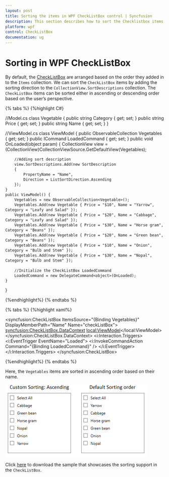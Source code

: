 ```yaml
---
layout: post
title: Sorting the items in WPF CheckListBox control | Syncfusion
description: This section describes how to sort the Checklistbox items present in the CheckListBox and its basic features.
platform: wpf
control: CheckListBox
documentation: ug
---
```


# Sorting in WPF CheckListBox

 By default, the [CheckListBox](https://www.syncfusion.com/wpf-ui-controls/CheckedListBox) are arranged based on the order they added in to the `Items`  collection. We can sort the `CheckListBox` items by adding the sorting direction to the `CollectionView.SortDescriptions` collection. The `CheckListBox` items can be sorted either in ascending or descending order based on the user’s perspective.

{% tabs %}
{%highlight C#}

//Model.cs
class Vegetable {
    public string Category { get; set; }
    public string Price { get; set; }
    public string Name { get; set; }
}

//ViewModel.cs
class ViewModel {
    public ObservableCollection<Vegetable> Vegetables { get; set; }
    public ICommand LoadedCommand { get; set; }
    public void OnLoaded(object param) {
        CollectionView view = (CollectionView)CollectionViewSource.GetDefaultView(Vegetables);
       
        //Adding sort description
        view.SortDescriptions.Add(new SortDescription
        { 
            PropertyName = "Name",
            Direction = ListSortDirection.Ascending 
        });
    }
    public ViewModel() {
        Vegetables = new ObservableCollection<Vegetable>();
        Vegetables.Add(new Vegetable { Price = "$10", Name = "Yarrow", Category = "Leafy and Salad" });
        Vegetables.Add(new Vegetable { Price = "$20", Name = "Cabbage", Category = "Leafy and Salad" });
        Vegetables.Add(new Vegetable { Price = "$30", Name = "Horse gram", Category = "Beans" });
        Vegetables.Add(new Vegetable { Price = "$20", Name = "Green bean", Category = "Beans" });
        Vegetables.Add(new Vegetable { Price = "$10", Name = "Onion", Category = "Bulb and Stem" });
        Vegetables.Add(new Vegetable { Price = "$30", Name = "Nopal", Category = "Bulb and Stem" });

        //Initialize the CheckListBox LoadedCommand
        LoadedCommand = new DelegateCommand<object>(OnLoaded);
    }
}

{%endhighlight%}
{% endtabs %}

{% tabs %}
{%highlight xaml%}

<syncfusion:CheckListBox ItemsSource="{Binding Vegetables}" DisplayMemberPath="Name"
                         Name="checkListBox">
    <syncfusion:CheckListBox.DataContext>
        <local:ViewModel></local:ViewModel>
    </syncfusion:CheckListBox.DataContext>
    <i:Interaction.Triggers>
        <i:EventTrigger EventName="Loaded">
            <i:InvokeCommandAction Command="{Binding LoadedCommand}" />
        </i:EventTrigger>
    </i:Interaction.Triggers>
</syncfusion:CheckListBox>

{%endhighlight%}
{% endtabs %}

Here, the `Vegetables` items are sorted in ascending order based on their name.

![CheckListBox with default and ascending sorted order](Grouping-Sorting_images/Sorting_image.png)

Click [here](https://github.com/SyncfusionExamples/wpf-checked-listbox-examples/tree/master/Samples/Sorting) to download the sample that showcases the sorting support in the `CheckListBox`.